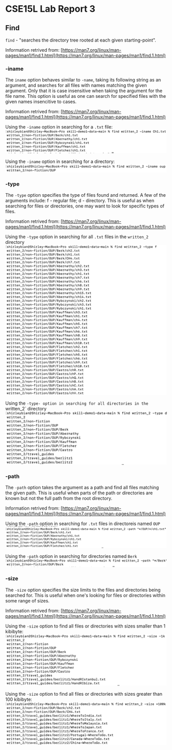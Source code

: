 # CSE15L Lab Report 3

## Find

`find` - "searches the directory tree rooted at each given starting-point". 

Information retrived from: [https://man7.org/linux/man-pages/man1/find.1.html](https://man7.org/linux/man-pages/man1/find.1.html)

### -iname
The `iname` option behaves similar to `-name`, taking its following string as an argument, and searches for all files with names matching the given argument. Only that it is case insensitive when taking the argument for the file name. This option is useful as one can search for specified files with the given names insencitive to cases. 

Information retrived from: [https://man7.org/linux/man-pages/man1/find.1.html](https://man7.org/linux/man-pages/man1/find.1.html)

Using the `-iname` option in searching for a `.txt` file: 
![image](img/reportImages_3/find_iname_file.png)

Using the `-iname` option in searching for a directory: 
![](img/reportImages_3/find_iname_dir.png)


### -type
The `-type` option specifies the type of files found and returned. A few of the arguments include: f - regular file; d - directory. This is useful as when searching for files or directories, one may want to look for specific types of files. 

Information retrived from: [https://man7.org/linux/man-pages/man1/find.1.html](https://man7.org/linux/man-pages/man1/find.1.html)

Using the `-type` option in searching for all `.txt` files in the `written_2` directory
![image](img/reportImages_3/find_type_file.png)

Using the `-type- option in searching for all directories in the `written_2` directory
![image](img/reportImages_3/find_type_dir.png)

### -path 
The `-path` option takes the argument as a path and find all files matching the given path. This is useful when parts of the path or directories are known but not the full path from the root directory. 

Information retrived from: [https://man7.org/linux/man-pages/man1/find.1.html](https://man7.org/linux/man-pages/man1/find.1.html)

Using the `-path` option in searching for `.txt` files in directoreis named `OUP`
![image](img/reportImages_3/find_path_file.png)

Using the `-path` option in searching for directories named `Berk`
![image](img/reportImages_3/find_path_dir.png)

### -size 
The `-size` option specifies the size limits to the files and directories being searched for. This is useful when one's looking for files or directories within some range of sizes. 

Information retrived from: [https://man7.org/linux/man-pages/man1/find.1.html](https://man7.org/linux/man-pages/man1/find.1.html)

Using the `-size` option to find all files or directories with sizes smaller than 1 kibibyte: 
![image](img/reportImages_3/find_size_-1k.png)

Using the `-size` option to find all files or directories with sizes greater than 100 kibibyte: 
![image](img/reportImages_3/find_size_+100k.png)


